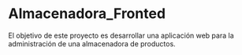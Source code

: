 # Almacenadora_Fronted
El objetivo de este proyecto es desarrollar una aplicación web para la administración de una almacenadora de productos.
